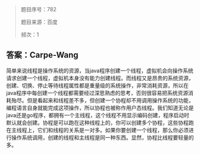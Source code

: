 > 题目序号：782
>
> 题目来源：百度
>
> 频次：1

## 答案：Carpe-Wang

简单来说线程是操作系统的资源，当java程序创建一个线程，虚拟机会向操作系统请求创建一个线程，虚拟机本身没有能力创建线程。而线程又是昂贵的系统资源，创建、切换、停止等待线程属性都是重量级的系统操作，非常消耗资源，所以在java程序中每创建一个线程都需要经过深思熟虑的思考，否则很容易把系统资源消耗殆尽。但是看起来和线程差不多，但创建一个协程却不用调用操作系统的功能，编程语言自身就能完成这项操作，所以协程也被称作用户态线程。我们知道无论是java还是go程序，都拥有一个主线程，这个线程不用显示编码创建，程序启动时默认就会创建。协程是可以跑在这种线程上的，你可以创建多个协程，这些协程跑在主线程上，它们和线程的关系是一对多。如果你要创建一个线程，那么你必须进行操作系统调用，创建的线程和主线程是同一种东西。显然，协程比线程要轻量的多。

